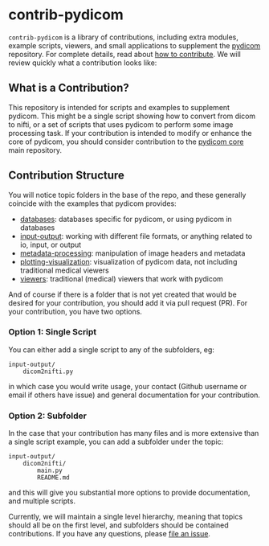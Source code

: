 # contrib-pydicom

`contrib-pydicom` is a library of contributions, including extra modules, example scripts, viewers, and small applications
to supplement the [pydicom](https://www.github.com/pydicom/pydicom) repository.  For complete details, read about [how to contribute](CONTRIBUTING.md). We will review quickly what a contribution looks like:


## What is a Contribution?
This repository is intended for scripts and examples to
supplement pydicom. This might be a single script showing how to convert from dicom to nifti, or a set of scripts that uses pydicom to perform some image processing task. If your contribution is intended to modify or enhance the core
of pydicom, you should consider contribution to the [pydicom core](https://www.github.com/pydicom/pydicom)
main repository. 

## Contribution Structure

You will notice topic folders in the base of the repo, and these generally coincide with the examples
that pydicom provides:

- [databases](databases): databases specific for pydicom, or using pydicom in databases
- [input-output](input-output): working with different file formats, or anything related to io, input, or output
- [metadata-processing](metadata-processing): manipulation of image headers and metadata 
- [plotting-visualization](plotting-visualization): visualization of pydicom data, not including traditional medical viewers
- [viewers](viewers): traditional (medical) viewers that work with pydicom

And of course if there is a folder that is not yet created that would be desired for your contribution, you should add it via pull request (PR). For your contribution, you have two options. 

### Option 1: Single Script
You can either add a single script to any of the subfolders, eg:

```
input-output/
    dicom2nifti.py
```

in which case you would write usage, your contact (Github username or email if others have issue) and general documentation for your contribution. 

### Option 2: Subfolder
In the case that your contribution has many files and is more extensive than a single script example, you can add a subfolder under the topic:

```
input-output/
    dicom2nifti/
        main.py
        README.md
```

and this will give you substantial more options to provide documentation, and multiple scripts.


Currently, we will maintain a single level hierarchy, meaning that topics should all be on the first level, and subfolders should be contained contributions. If you have any questions, please [file an issue](https://www.github.com/pydicom/contrib-python).

